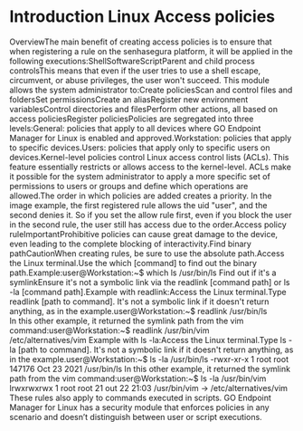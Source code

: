 # Introduction Linux Access policies 

OverviewThe main benefit of creating access policies is to ensure that when registering a rule on the senhasegura platform, it will be applied in the following executions:ShellSoftwareScriptParent and child process controlsThis means that even if the user tries to use a shell escape, circumvent, or abuse privileges, the user won't succeed. This module allows the system administrator to:Create policiesScan and control files and foldersSet permissionsCreate an aliasRegister new environment variablesControl directories and filesPerform other actions, all based on access policiesRegister policiesPolicies are segregated into three levels:General: policies that apply to all devices where GO Endpoint Manager for Linux is enabled and approved.Workstation: policies that apply to specific devices.Users: policies that apply only to specific users on devices.Kernel-level policies control Linux access control lists (ACLs). This feature essentially restricts or allows access to the kernel-level. ACLs make it possible for the system administrator to apply a more specific set of permissions to users or groups and define which operations are allowed.The order in which policies are added creates a priority. In the image example, the first registered rule allows the uid "user", and the second denies it. So if you set the allow rule first, even if you block the user in the second rule, the user still has access due to the order.Access policy ruleImportantProhibitive policies can cause great damage to the device, even leading to the complete blocking of interactivity.Find binary pathCautionWhen creating rules, be sure to use the absolute path.Access the Linux terminal.Use the which [command] to find out the binary path.Example:user@Workstation:~$ which ls
/usr/bin/ls
Find out if it's a symlinkEnsure it's not a symbolic link via the readlink [command path] or ls -la [command path].Example with readlink:Access the Linux terminal.Type readlink [path to command]. It's not a symbolic link if it doesn't return anything, as in the example.user@Workstation:~$ readlink /usr/bin/ls 	
In this other example, it returned the symlink path from the vim command:user@Workstation:~$ readlink /usr/bin/vim                                                
 /etc/alternatives/vim
Example with ls -la:Access the Linux terminal.Type ls -la [path to command]. It's not a symbolic link if it doesn't return anything, as in the example.user@Workstation:~$ ls -la /usr/bin/ls
-rwxr-xr-x 1 root root 147176 Oct 23 2021 /usr/bin/ls
In this other example, it returned the symlink path from the vim command:user@Workstation:~$ ls -la /usr/bin/vim
lrwxrwxrwx 1 root root 21 out 22 21:03 /usr/bin/vim -> /etc/alternatives/vim
These rules also apply to commands executed in scripts. GO Endpoint Manager for Linux has a security module that enforces policies in any scenario and doesn’t distinguish between user or script executions.